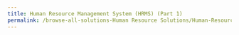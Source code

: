 ```yaml
---
title: Human Resource Management System (HRMS) (Part 1)
permalink: /browse-all-solutions-Human Resource Solutions/Human-Resource-Management-System-(HRMS)-(Part-1)
---
```


